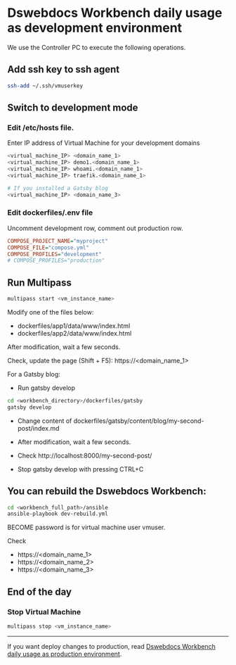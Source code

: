 # Dswebdocs Workbench daily usage as development environment

We use the Controller PC to execute the following operations.

## Add ssh key to ssh agent
```bash
ssh-add ~/.ssh/vmuserkey
```

## Switch to development mode

### Edit /etc/hosts file. 
Enter IP address of Virtual Machine for your development domains

```bash
<virtual_machine_IP> <domain_name_1>
<virtual_machine_IP> demo1.<domain_name_1>
<virtual_machine_IP> whoami.<domain_name_1>
<virtual_machine_IP> traefik.<domain_name_1>

# If you installed a Gatsby blog
<virtual_machine_IP> <domain_name_3>
```

### Edit dockerfiles/.env file

Uncomment development row, comment out production row.
```ini
COMPOSE_PROJECT_NAME="myproject"
COMPOSE_FILE="compose.yml"
COMPOSE_PROFILES="development"
# COMPOSE_PROFILES="production"
```

## Run Multipass
```bash
multipass start <vm_instance_name>
```

Modify one of the files below:
  - dockerfiles/app1/data/www/index.html
  - dockerfiles/app2/data/www/index.html

After modification, wait a few seconds. 

Check, update the page (Shift + F5):
https://<domain_name_1>

For a Gatsby blog:
- Run gatsby develop
```bash
cd <workbench_directory>/dockerfiles/gatsby
gatsby develop
```
- Change content of dockerfiles/gatsby/content/blog/my-second-post/index.md

- After modification, wait a few seconds. 
- Check http://localhost:8000/my-second-post/
- Stop gatsby develop with pressing CTRL+C

## You can rebuild the Dswebdocs Workbench:

```bash
cd <workbench_full_path>/ansible
ansible-playbook dev-rebuild.yml
```

BECOME password is for virtual machine user vmuser.

Check
- https://<domain_name_1>
- https://<domain_name_2>
- https://<domain_name_3>

## End of the day


### Stop Virtual Machine
```bash
multipass stop <vm_instance_name>
```

-----

If you want deploy changes to production, read [Dswebdocs Workbench daily usage as production environment](docs/daily-production.md).